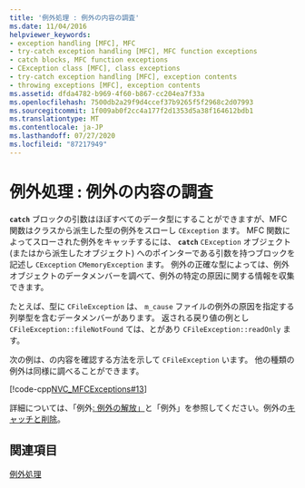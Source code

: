 ```yaml
---
title: '例外処理 : 例外の内容の調査'
ms.date: 11/04/2016
helpviewer_keywords:
- exception handling [MFC], MFC
- try-catch exception handling [MFC], MFC function exceptions
- catch blocks, MFC function exceptions
- CException class [MFC], class exceptions
- try-catch exception handling [MFC], exception contents
- throwing exceptions [MFC], exception contents
ms.assetid: dfda4782-b969-4f60-b867-cc204ea7f33a
ms.openlocfilehash: 7500db2a29f9d4ccef37b9265f5f2968c2d07993
ms.sourcegitcommit: 1f009ab0f2cc4a177f2d1353d5a38f164612bdb1
ms.translationtype: MT
ms.contentlocale: ja-JP
ms.lasthandoff: 07/27/2020
ms.locfileid: "87217949"
---
```

# <a name="exceptions-examining-exception-contents"></a>例外処理 : 例外の内容の調査

**`catch`** ブロックの引数はほぼすべてのデータ型にすることができますが、MFC 関数はクラスから派生した型の例外をスローし `CException` ます。 MFC 関数によってスローされた例外をキャッチするには、 **`catch`** `CException` オブジェクト (またはから派生したオブジェクト) へのポインターである引数を持つブロックを記述し `CException` `CMemoryException` ます。 例外の正確な型によっては、例外オブジェクトのデータメンバーを調べて、例外の特定の原因に関する情報を収集できます。

たとえば、型に `CFileException` は、 `m_cause` ファイルの例外の原因を指定する列挙型を含むデータメンバーがあります。 返される戻り値の例とし `CFileException::fileNotFound` ては、とがあり `CFileException::readOnly` ます。

次の例は、の内容を確認する方法を示して `CFileException` います。 他の種類の例外は同様に調べることができます。

[!code-cpp[NVC_MFCExceptions#13](codesnippet/cpp/exceptions-examining-exception-contents_1.cpp)]

詳細については、「例外[: 例外の解放」](exceptions-freeing-objects-in-exceptions.md)と「例外」を参照してください。例外の[キャッチと削除](exceptions-catching-and-deleting-exceptions.md)。

## <a name="see-also"></a>関連項目

[例外処理](exception-handling-in-mfc.md)
